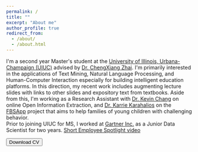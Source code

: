 ```yaml
---
permalink: /
title: ""
excerpt: "About me"
author_profile: true
redirect_from: 
  - /about/
  - /about.html
---
```


I'm a second year Master's student at the [University of Illinois, Urbana-Champaign (UIUC)](https://cs.illinois.edu/) advised by [Dr. ChengXiang Zhai](http://czhai.cs.illinois.edu/). I'm  primarily interested in the applications of Text Mining, Natural Language Processing, and Human-Computer Interaction especially for building intelligent education platforms. In this direction, my recent work includes augmenting lecture slides with links to other slides and expository text from textbooks. Aside from this, I'm working as a Research Assistant with [Dr. Kevin Chang](http://www.forwarddatalab.org/kevinccchang) on online Open Information Extraction, and [Dr. Karrie Karahalios](http://social.cs.uiuc.edu/people/kkarahal.html) on the [FBSApp](http://fbs.vkcsites.org/) project that aims to help families of young children with challenging behavior. <br>
Prior to joining UIUC for MS, I worked at [Gartner Inc.](https://www.gartner.com/en) as a Junior Data Scientist for two years. [Short Employee Spotlight video](https://www.youtube.com/watch?v=wx9wXUjYo5k)

<button name="button" onclick="http://bhaavya.github.io/files/resume_bhavya.pdf">Download CV</button>

